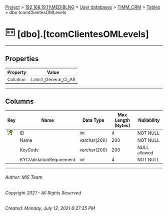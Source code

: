 #### 

[Project](../../../../index.md) > [192.168.19.11\\MEDIBLNG](../../../index.md) > [User databases](../../index.md) > [TIMM_CRM](../index.md) > [Tables](Tables.md) > dbo.tcomClientesOMLevels

# ![Tables](../../../../Images/Table32.png) [dbo].[tcomClientesOMLevels]

---

## <a name="#properties"></a>Properties

| Property | Value |
|---|---|
| Collation | Latin1_General_CI_AS |


---

## <a name="#columns"></a>Columns

| Key | Name | Data Type | Max Length (Bytes) | Nullability |
|---|---|---|---|---|
| [![Cluster Primary Key PK_tcomClientesOMLevels: ID](../../../../Images/pkcluster.png)](#indexes) | ID | int | 4 | NOT NULL |
|  | Name | varchar(200) | 200 | NOT NULL |
|  | KeyCode | varchar(200) | 200 | NULL allowed |
|  | KYCValidationRequirement | int | 4 | NOT NULL |


---

###### Author:  MIS Team

###### Copyright 2021 - All Rights Reserved

###### Created: Monday, July 12, 2021 6:27:35 PM

